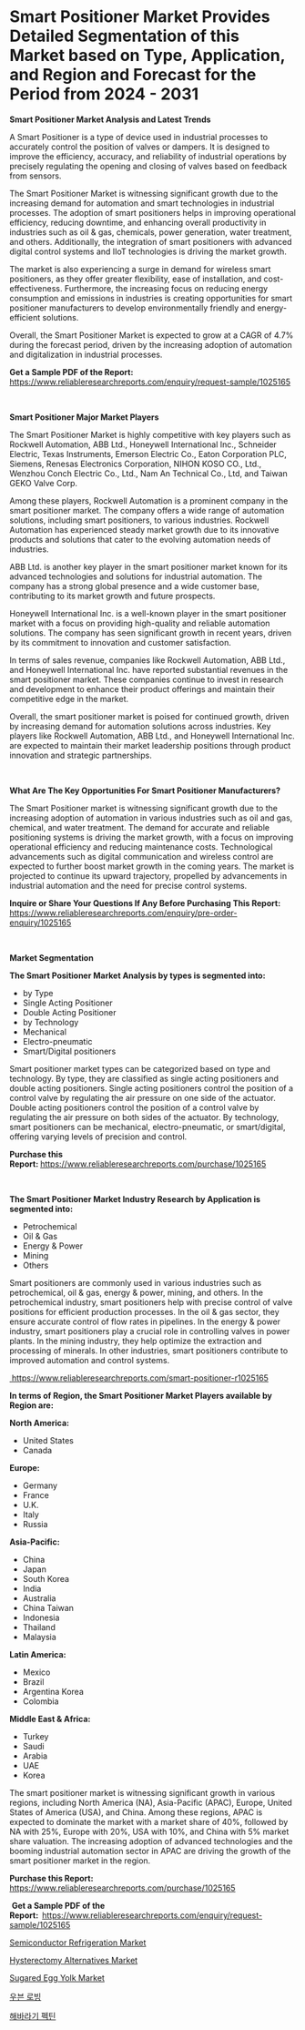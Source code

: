 <p><h1>Smart Positioner Market Provides Detailed Segmentation of this Market based on Type, Application, and Region and Forecast for the Period from 2024 - 2031</h1></p><p><strong>Smart Positioner Market Analysis and Latest Trends</strong></p>
<p><p>A Smart Positioner is a type of device used in industrial processes to accurately control the position of valves or dampers. It is designed to improve the efficiency, accuracy, and reliability of industrial operations by precisely regulating the opening and closing of valves based on feedback from sensors.</p><p>The Smart Positioner Market is witnessing significant growth due to the increasing demand for automation and smart technologies in industrial processes. The adoption of smart positioners helps in improving operational efficiency, reducing downtime, and enhancing overall productivity in industries such as oil & gas, chemicals, power generation, water treatment, and others. Additionally, the integration of smart positioners with advanced digital control systems and IIoT technologies is driving the market growth.</p><p>The market is also experiencing a surge in demand for wireless smart positioners, as they offer greater flexibility, ease of installation, and cost-effectiveness. Furthermore, the increasing focus on reducing energy consumption and emissions in industries is creating opportunities for smart positioner manufacturers to develop environmentally friendly and energy-efficient solutions.</p><p>Overall, the Smart Positioner Market is expected to grow at a CAGR of 4.7% during the forecast period, driven by the increasing adoption of automation and digitalization in industrial processes.</p></p>
<p><strong>Get a Sample PDF of the Report:&nbsp;</strong> <a href="https://www.reliableresearchreports.com/enquiry/request-sample/1025165">https://www.reliableresearchreports.com/enquiry/request-sample/1025165</a></p>
<p>&nbsp;</p>
<p><strong>Smart Positioner Major Market Players</strong></p>
<p><p>The Smart Positioner Market is highly competitive with key players such as Rockwell Automation, ABB Ltd., Honeywell International Inc., Schneider Electric, Texas Instruments, Emerson Electric Co., Eaton Corporation PLC, Siemens, Renesas Electronics Corporation, NIHON KOSO CO., Ltd., Wenzhou Conch Electric Co., Ltd., Nam An Technical Co., Ltd, and Taiwan GEKO Valve Corp.</p><p>Among these players, Rockwell Automation is a prominent company in the smart positioner market. The company offers a wide range of automation solutions, including smart positioners, to various industries. Rockwell Automation has experienced steady market growth due to its innovative products and solutions that cater to the evolving automation needs of industries.</p><p>ABB Ltd. is another key player in the smart positioner market known for its advanced technologies and solutions for industrial automation. The company has a strong global presence and a wide customer base, contributing to its market growth and future prospects.</p><p>Honeywell International Inc. is a well-known player in the smart positioner market with a focus on providing high-quality and reliable automation solutions. The company has seen significant growth in recent years, driven by its commitment to innovation and customer satisfaction.</p><p>In terms of sales revenue, companies like Rockwell Automation, ABB Ltd., and Honeywell International Inc. have reported substantial revenues in the smart positioner market. These companies continue to invest in research and development to enhance their product offerings and maintain their competitive edge in the market.</p><p>Overall, the smart positioner market is poised for continued growth, driven by increasing demand for automation solutions across industries. Key players like Rockwell Automation, ABB Ltd., and Honeywell International Inc. are expected to maintain their market leadership positions through product innovation and strategic partnerships.</p></p>
<p>&nbsp;</p>
<p><strong>What Are The Key Opportunities For Smart Positioner Manufacturers?</strong></p>
<p><p>The Smart Positioner market is witnessing significant growth due to the increasing adoption of automation in various industries such as oil and gas, chemical, and water treatment. The demand for accurate and reliable positioning systems is driving the market growth, with a focus on improving operational efficiency and reducing maintenance costs. Technological advancements such as digital communication and wireless control are expected to further boost market growth in the coming years. The market is projected to continue its upward trajectory, propelled by advancements in industrial automation and the need for precise control systems.</p></p>
<p><strong>Inquire or Share Your Questions If Any Before Purchasing This Report:</strong> <a href="https://www.reliableresearchreports.com/enquiry/pre-order-enquiry/1025165">https://www.reliableresearchreports.com/enquiry/pre-order-enquiry/1025165</a></p>
<p>&nbsp;</p>
<p><strong>Market Segmentation</strong></p>
<p><strong>The Smart Positioner Market Analysis by types is segmented into:</strong></p>
<p><ul><li>by Type</li><li>Single Acting Positioner</li><li>Double Acting Positioner</li><li>by Technology</li><li>Mechanical</li><li>Electro-pneumatic</li><li>Smart/Digital positioners</li></ul></p>
<p><p>Smart positioner market types can be categorized based on type and technology. By type, they are classified as single acting positioners and double acting positioners. Single acting positioners control the position of a control valve by regulating the air pressure on one side of the actuator. Double acting positioners control the position of a control valve by regulating the air pressure on both sides of the actuator. By technology, smart positioners can be mechanical, electro-pneumatic, or smart/digital, offering varying levels of precision and control.</p></p>
<p><strong>Purchase this Report:&nbsp;</strong><a href="https://www.reliableresearchreports.com/purchase/1025165">https://www.reliableresearchreports.com/purchase/1025165</a></p>
<p>&nbsp;</p>
<p><strong>The Smart Positioner Market Industry Research by Application is segmented into:</strong></p>
<p><ul><li>Petrochemical</li><li>Oil & Gas</li><li>Energy & Power</li><li>Mining</li><li>Others</li></ul></p>
<p><p>Smart positioners are commonly used in various industries such as petrochemical, oil & gas, energy & power, mining, and others. In the petrochemical industry, smart positioners help with precise control of valve positions for efficient production processes. In the oil & gas sector, they ensure accurate control of flow rates in pipelines. In the energy & power industry, smart positioners play a crucial role in controlling valves in power plants. In the mining industry, they help optimize the extraction and processing of minerals. In other industries, smart positioners contribute to improved automation and control systems.</p></p>
<p><a href="https://www.reliableresearchreports.com/smart-positioner-r1025165">&nbsp;https://www.reliableresearchreports.com/smart-positioner-r1025165</a></p>
<p><strong>In terms of Region, the Smart Positioner Market Players available by Region are:</strong></p>
<p>
    <p> <strong> North America: </strong>
        <ul>
            <li>United States</li>
            <li>Canada</li>
        </ul>
        </p> 
    <p> <strong> Europe: </strong>
        <ul>
            <li>Germany</li>
            <li>France</li>
            <li>U.K.</li>
            <li>Italy</li>
            <li>Russia</li>
        </ul>
        </p> 
    <p> <strong> Asia-Pacific: </strong>
        <ul>
            <li>China</li>
            <li>Japan</li>
            <li>South Korea</li>
            <li>India</li>
            <li>Australia</li>
            <li>China Taiwan</li>
            <li>Indonesia</li>
            <li>Thailand</li>
            <li>Malaysia</li>
        </ul>
        </p> 
    <p> <strong> Latin America: </strong>
        <ul>
            <li>Mexico</li>
            <li>Brazil</li>
            <li>Argentina Korea</li>
            <li>Colombia</li>
        </ul>
        </p> 
    <p> <strong> Middle East & Africa: </strong>
        <ul>
            <li>Turkey</li>
            <li>Saudi</li>
            <li>Arabia</li>
            <li>UAE</li>
            <li>Korea</li>
        </ul>
    </p>
    </p>
<p><p>The smart positioner market is witnessing significant growth in various regions, including North America (NA), Asia-Pacific (APAC), Europe, United States of America (USA), and China. Among these regions, APAC is expected to dominate the market with a market share of 40%, followed by NA with 25%, Europe with 20%, USA with 10%, and China with 5% market share valuation. The increasing adoption of advanced technologies and the booming industrial automation sector in APAC are driving the growth of the smart positioner market in the region.</p></p>
<p><strong>Purchase this Report: </strong><a href="https://www.reliableresearchreports.com/purchase/1025165">https://www.reliableresearchreports.com/purchase/1025165</a></p>
<p>&nbsp;<strong>Get a Sample PDF of the Report:&nbsp;&nbsp;</strong><a href="https://www.reliableresearchreports.com/enquiry/request-sample/1025165">https://www.reliableresearchreports.com/enquiry/request-sample/1025165</a></p>
<p><strong></strong></p>
<p><p><a href="https://www.linkedin.com/pulse/semiconductor-refrigeration-market-competitive-analysis-trends-l8loe?trackingId=YyXmGwmzMbnj5ygTOTDFFg%3D%3D">Semiconductor Refrigeration Market</a></p><p><a href="https://github.com/mbisetmhermsr/Market-Research-Report-List-2/blob/main/hysterectomy-alternatives-market.md">Hysterectomy Alternatives Market</a></p><p><a href="https://www.linkedin.com/pulse/sugared-egg-yolk-market-share-evolution-growth-trends-2024--crbte?trackingId=Ryq7%2FKxh7aoPqqcqImUMhg%3D%3D">Sugared Egg Yolk Market</a></p><p><a href="https://github.com/sammyUltyylrich9067856/Market-Research-Report-List-1/blob/main/838815849739.md">우븐 로빙</a></p><p><a href="https://github.com/Elenrrera7685/Market-Research-Report-List-1/blob/main/293719849738.md">해바라기 펙틴</a></p></p>